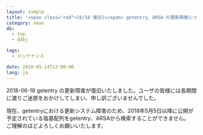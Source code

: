 ```yaml
---
layout: simple
title: '<span class="red">[6/18 復旧]</span> getentry、ARSA の更新障害について'
category: news
db:
  - top
  - ddbj

tags:
  - メンテナンス

date: 2018-05-14T12:00:00
lang: ja
---
```


<p><span class="red">2018-06-18 getentry の更新障害が復旧いたしました。ユーザの皆様には長期間に渡りご迷惑をおかけしてしまい、申し訳ございませんでした。</span></p>

<p>現在、getentryにおける更新システム障害のため、2018年5月5日以降に公開が予定されている塩基配列をgetentry、ARSAから検索することができません。<br>ご理解のほどよろしくお願いいたします。</p>
